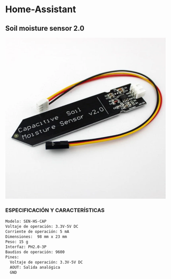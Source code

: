 ﻿# Home-Assistant

## Soil moisture sensor 2.0

![Screenshot](/img/soil_moisture_sensor_2.0.webp)

### ESPECIFICACIÓN Y CARACTERÍSTICAS

    Modelo: SEN-HS-CAP
    Voltaje de operación: 3.3V-5V DC
    Corriente de operación: 5 mA
    Dimensiones:  98 mm x 23 mm
    Peso: 15 g
    Interfaz: PH2.0-3P
    Baudios de operación: 9600
    Pines:
      Voltaje de operación: 3.3V-5V DC
      AOUT: Salida analógica
      GND

    
